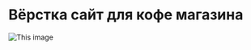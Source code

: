 # Вёрстка сайт для кофе магазина

![This image](https://github.com/om04an/LayoutCoffee/blob/master/work1full.png)
